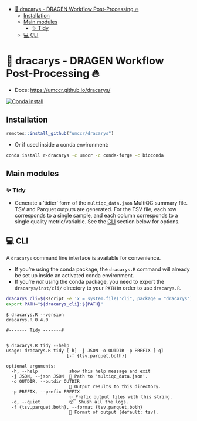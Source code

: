 
- <a href="#-dracarys---dragen-workflow-post-processing-"
  id="toc--dracarys---dragen-workflow-post-processing-">🐲 dracarys -
  DRAGEN Workflow Post-Processing 🔥</a>
  - <a href="#installation" id="toc-installation">Installation</a>
  - <a href="#main-modules" id="toc-main-modules">Main modules</a>
    - <a href="#id_-tidy" id="toc-id_-tidy">✨ Tidy</a>
  - <a href="#id_-cli" id="toc-id_-cli">💻 CLI</a>

<!-- README.md is generated from README.Rmd. Please edit that file -->

# 🐲 dracarys - DRAGEN Workflow Post-Processing 🔥

- Docs: <https://umccr.github.io/dracarys/>

[![Conda
install](https://anaconda.org/umccr/r-dracarys/badges/installer/conda.svg)](https://anaconda.org/umccr/r-dracarys)

## Installation

``` r
remotes::install_github("umccr/dracarys")
```

- Or if used inside a conda environment:

``` bash
conda install r-dracarys -c umccr -c conda-forge -c bioconda
```

## Main modules

### ✨ Tidy

- Generate a ‘tidier’ form of the `multiqc_data.json` MultiQC summary
  file. TSV and Parquet outputs are generated. For the TSV file, each
  row corresponds to a single sample, and each column corresponds to a
  single quality metric/variable. See the [CLI](#cli) section below for
  options.

## 💻 CLI

A `dracarys` command line interface is available for convenience.

- If you’re using the conda package, the `dracarys.R` command will
  already be set up inside an activated conda environment.
- If you’re *not* using the conda package, you need to export the
  `dracarys/inst/cli/` directory to your `PATH` in order to use
  `dracarys.R`.

``` bash
dracarys_cli=$(Rscript -e 'x = system.file("cli", package = "dracarys"); cat(x, "\n")' | xargs)
export PATH="${dracarys_cli}:${PATH}"
```

    $ dracarys.R --version
    dracarys.R 0.4.0

    #------- Tidy -------#


    $ dracarys.R tidy --help
    usage: dracarys.R tidy [-h] -j JSON -o OUTDIR -p PREFIX [-q]
                           [-f {tsv,parquet,both}]

    optional arguments:
      -h, --help            show this help message and exit
      -j JSON, --json JSON  💩 Path to 'multiqc_data.json'.
      -o OUTDIR, --outdir OUTDIR
                            🎁 Output results to this directory.
      -p PREFIX, --prefix PREFIX
                            ✨ Prefix output files with this string.
      -q, --quiet           😴 Shush all the logs.
      -f {tsv,parquet,both}, --format {tsv,parquet,both}
                            🍦 Format of output (default: tsv).

